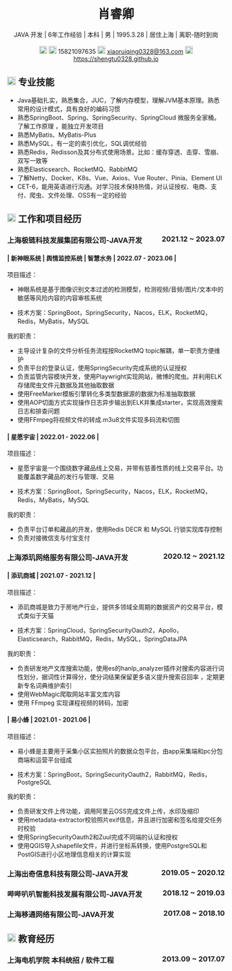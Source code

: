 <center>
     <h1>肖睿卿</h1>
     <div>
         <span>
             JAVA 开发 | 
         </span>
         <span>
              6年工作经验 | 
         </span>
        <span>
              本科 | 
         </span>
         <span>
              男 | 
         </span>
         <span>
              1995.3.28 | 
         </span>
         <span>
              居住上海 | 
         </span>
         <span>
              离职-随时到岗
         </span>
    </div>
   <div>
      <br>
    </div>
     <div>
         <span>
             <img src="resume/phone.svg" width="18px">
              <img src="resume/weixin.svg" width="18px">
             15821097635
         </span>
         <span>
             <img src="resume/email.svg" width="18px">
             <a href="mailto:xiaoruiqing0328@163.com"> xiaoruiqing0328@163.com</a>
         </span>
         <span>
             <img src="resume/website.svg" width="18px">
             <a href="https://shengtu0328.github.io"> https://shengtu0328.github.io</a>
         </span>
     </div>
 </center>

## <img src="resume/skill.svg" height="20px"> 专业技能

- Java基础扎实，熟悉集合，JUC，了解内存模型，理解JVM基本原理。熟悉常用的设计模式，具有良好的编码习惯
- 熟悉SpringBoot、Spring、SpringSecurity、SpringCloud 微服务全家桶。了解工作原理 ，能独立开发项目
- 熟悉MyBatis、MyBatis-Plus
- 熟悉MySQL，有一定的索引优化，SQL调优经验
- 熟悉Redis，Redisson及其分布式使用场景。比如：缓存穿透、击穿、雪崩、双写一致等
- 熟悉Elasticsearch、RocketMQ、RabbitMQ
- 了解Netty、Docker、K8s、Vue、Axios、Vue Router、Pinia、Element UI
- CET-6，能用英语进行沟通。对学习技术保持热情，对认证授权、电商、支付、爬虫、文件处理、OSS有一定的经验

## <img src="resume/project.svg" height="20px"> 工作和项目经历

### 上海极链科技发展集团有限公司-JAVA开发 <span class="right" style="float:right">2021.12 ~ 2023.07</span>
####  | 新神眼系统 | 舆情监控系统 | 智慧水务 | 2022.07 - 2023.06 |

项目描述： 

- 神眼系统是基于图像识别文本过滤的检测模型，检测视频/音频/图片/文本中的敏感等风险内容的内容审核系统

- 技术方案：SpringBoot，SpringSecurity，Nacos，ELK，RocketMQ，Redis，MyBatis，MySQL

我的职责：

- 主导设计复杂的文件分析任务流程按RocketMQ topic解耦，单一职责方便维护
- 负责平台的登录认证，使用SpringSecurity完成系统的认证授权
- 负责监管内容模块开发，使用Playwright实现网站，微博的爬虫。并利用ELK存储爬虫文件元数据及其他抽取数据
- 使用FreeMarker模板引擎转化多类型数据源的数据为标准抽取数据
- 使用AOP切面方式实现操作日志异步输出到ELK并集成starter，实现高效搜索日志和排查问题
- 使用FFmpeg将视频文件的转成.m3u8文件实现多码流和切图


#### | 星愿宇宙 |  2022.01 - 2022.06 |

项目描述： 

- 星愿宇宙是一个围绕数字藏品线上交易，并带有慈善性质的线上交易平台。功能覆盖数字藏品的发行与管理、交易

- 技术方案：SpringBoot，SpringSecurity，Nacos，ELK，RocketMQ，Redis，MyBatis，MySQL

我的职责：

- 负责平台订单和藏品的开发，使用Redis DECR 和 MySQL 行锁实现库存控制
- 负责对接微信支与付宝支付

### 上海添玑网络服务有限公司-JAVA开发 <span class="right" style="float:right">2020.12 ~  2021.12 </span>
####  | 添玑商城 |  2021.07 - 2021.12 |

项目描述： 

- 添玑商城是致力于房地产行业，提供多领域全周期的数据资产的交易平台，模式类似于天猫

- 技术方案：SpringCloud，SpringSecurityOauth2，Apollo，Elasticsearch，RabbitMQ，Redis，MySQL，SpringDataJPA

我的职责： 

- 负责研发地产文库搜索功能，使用es的hanlp_analyzer插件对搜索内容进行词性划分，据词性计算得分，使分词结果保留更多语义提升搜索召回率 ，定期更新专名词典维护索引
- 使用WebMagic爬取网站丰富文库内容 
- 使用 FFmpeg 实现课程视频的转码，加密

#### | 易小蜂 |  2021.01 - 2021.06 |

项目描述： 

- 易小蜂是主要用于采集小区实拍照片的数据众包平台，由app采集端和pc分包商端和运营平台组成

- 技术方案：SpringBoot，SpringSecurityOauth2，RabbitMQ，Redis，PostgreSQL

我的职责： 

- 负责研发文件上传功能，调用阿里云OSS完成文件上传，水印及缩印
- 使用metadata-extractor校验照片exif信息，并且进行加密和签名给提交任务时校验
- 使用SpringSecurityOauth2和Zuul完成不同端的认证和授权
- 使用QGIS导入shapefile文件，并进行坐标系转换，使用PostgreSQL和PostGIS进行小区地理信息相关的计算实现

### 上海出奇信息科技有限公司-JAVA开发 <span class="right" style="float:right">2019.05 ~  2020.12 </span>
### 哔哔叭叭智能科技发展有限公司-JAVA开发 <span class="right" style="float:right">2018.12 ~  2019.03</span>
### 上海移通网络有限公司-JAVA开发 <span class="right" style="float:right">2017.08 ~  2018.10</span>



## <img src="resume/education.svg" height="20px"> 教育经历

### 上海电机学院 本科统招 / 软件工程<span class="right" style="float:right">2013.09 ~ 2017.07</span>
